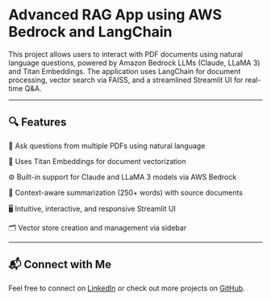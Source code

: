 # Advanced RAG App using AWS Bedrock and LangChain

This project allows users to interact with PDF documents using natural language questions, powered by Amazon Bedrock LLMs (Claude, LLaMA 3) and Titan Embeddings. The application uses LangChain for document processing, vector search via FAISS, and a streamlined Streamlit UI for real-time Q&A.

---

## 🔍 Features
🧠 Ask questions from multiple PDFs using natural language

📌 Uses Titan Embeddings for document vectorization

⚙️ Built-in support for Claude and LLaMA 3 models via AWS Bedrock

🧾 Context-aware summarization (250+ words) with source documents

🖥️ Intuitive, interactive, and responsive Streamlit UI

🗂️ Vector store creation and management via sidebar

---

## 📬 Connect with Me
Feel free to connect on [LinkedIn](https://www.linkedin.com/in/ravjot03/) or check out more projects on [GitHub](https://github.com/Ravjot03).

